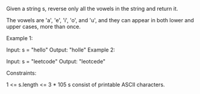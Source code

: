 Given a string s, reverse only all the vowels in the string and return it.

The vowels are 'a', 'e', 'i', 'o', and 'u', and they can appear in both lower and upper cases, more than once.

Example 1:

Input: s = "hello"
Output: "holle"
Example 2:

Input: s = "leetcode"
Output: "leotcede"
 
Constraints:

1 <= s.length <= 3 * 105
s consist of printable ASCII characters.
